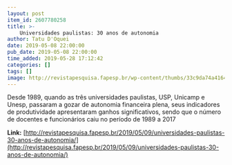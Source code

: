 ```yaml
---
layout: post
item_id: 2607780258
title: >-
    Universidades paulistas: 30 anos de autonomia
author: Tatu D'Oquei
date: 2019-05-08 22:00:00
pub_date: 2019-05-08 22:00:00
time_added: 2019-05-28 17:12:42
categories: []
tags: []
image: http://revistapesquisa.fapesp.br/wp-content/thumbs/33c9da74a41648ea373e4493d182fe5624116b02_1200-630.jpg
---
```


Desde 1989, quando as três universidades paulistas, USP, Unicamp e Unesp, passaram a gozar de autonomia financeira plena, seus indicadores de produtividade apresentaram ganhos significativos, sendo que o número de docentes e funcionários caiu no período de 1989 a 2017

**Link:** [http://revistapesquisa.fapesp.br/2019/05/09/universidades-paulistas-30-anos-de-autonomia/](http://revistapesquisa.fapesp.br/2019/05/09/universidades-paulistas-30-anos-de-autonomia/)

